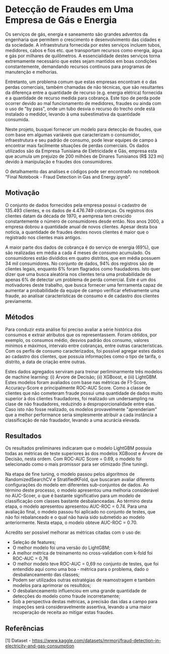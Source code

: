 # Detecção de Fraudes em Uma Empresa de Gás e Energia

Os serviços de gás, energia e saneamento são grandes adventos da engenharia que permitem o crescimento e desenvolvimento das cidades e da sociedade. A infraestrutura fornecida por estes serviços incluem tubos, medidores, cabos e fios etc. que transportam recursos como energia, água e gás por milhares de quilômetros. A essencialidade destes serviços torna extremamente necessário que estes sejam mantidos em boas condições constantemente, demandando recursos contínuos para programas de manutenção e melhorias.

Entretanto, um problema comum que estas empresas encontram é o das perdas comerciais, também chamadas de não técnicas, que são resultantes da diferença entre a quantidade de recurso (e.g. energia elétrica) fornecida e a quantidade de recurso medida para cobrança. Este tipo de perda pode ocorrer devido ao mal funcionamento de medidores, fraudes ou ainda com o uso de "by pass", onde um tubo desvia o recurso do trecho onde está instalado o medidor, levando à uma subestimativa da quantidade consumida.

Neste projeto, busquei fornecer um modelo para detecção de fraudes, que com base em algumas variáveis que caracterizam o consumidor, infraestrutura e seu padrão de consumo, pode levar equipes de campo à encontrar mais facilmente situações de perdas comerciais. Os dados utilizados são da Empresa Tunisiana de Eletricidade e Gás, empresa esta que acumula um prejuízo de 200 milhões de Dinares Tunisianos (R$ 323 mi) devido à manipulação e fraudes dos consumidores.

O detalhamento das analises e códigos pode ser encontrado no notebook "Final Notebook - Fraud Detection in Gas and Energy.ipynb".

## Motivação

O conjunto de dados fornecidos pela empresa possui o cadastro de 135.493 clientes, e os dados de 4.476.749 cobranças. Os registros dos clientes datam da década de 1970, e aempresa tem crescido constantemente o número de consumidores desde então. Nos anos 2000, a empresa dobrou a quantidade anual de novos clientes. Apesar desta boa notícia, a quantidade de fraudes destes novos clientes é maior que o registrado nos clientes mais antigos.

A maior parte dos dados de cobrança é do serviço de energia (69%), que são realizadas em média a cada 4 meses de consumo acumulado. Os consumidores estão divididos em quatro distritos, que em média possuem 34 mil consumidores. No conjunto de dados, 94% dos registros são de clientes legais, enquanto 6% foram flagrados como fraudadores. Isto quer dizer que uma busca aleatória nos clientes teria uma probabilidade de apenas 6% de detectar um problema de perda comercial. Este é um dos motivadores deste trabalho, que busca fornecer uma ferrramenta capaz de aumentar a probabilidade da equipe de campo verificar efetivamente uma fraude, ao analisar características de consumo e de cadastro dos clientes previamente.

## Métodos

Para conduzir esta análise foi preciso avaliar a série histórica dos consumos e extrair atributos que os representassem. Foram obtidos, por exemplo, os consumos médio, desvios padrão dos consumo, valores mínimos e máximos, intervalo entre cobranças, entre outras características. Com os perfis de consumo caracterizados, foi possível agregar estes dados ao cadastro dos clientes, que possuia informações como o tipo de tarifa, o distrito, a data de criação entre outras.

Estes dados agregados serviram para treinar perliminarmente três modelos de machine learning: (i) Árvore de Decisão; (ii) XGBoost, e (iii) LightGBM. Estes modelos foram avaliados com base nas métricas de F1-Score, Accuracy-Score e principalmente ROC-AUC Score. Como a classe de clientes que não cometeram fraude possui uma quantidade de dados muito superior à dos clientes fraudadores, foi realizado um undersampling na clase de não fraudadores, reduzindo a desproporcionalidade entre elas. Caso isto não fosse realizado, os modelos provavelmente "aprenderiam" que a melhor performance seria simplesmente atribuir a cada instância a classificação de não fraudador, levando a uma acurácia elevada.

## Resultados

Os resultados preliminares indicaram que o modelo LightGBM possuia todas as métricas de teste superiores às dos modelos XGBoost e Árvore de Decisão, nesta ordem. Com ROC-AUC Score = 0.69, o modelo foi selecionado como o mais promissor para ser otimizado (fine tuning).

Na etapa de fine tuning, o modelo passou pelos algoritmos de RandomizedSearchCV e StratifiedKFold, que buscaram avaliar diferents configurações do modelo em diferentes sub-conjuntos de dados. Ao término deste processo, o modelo apresentou uma melhoria considerável no AUC-Scoer, o que é bastante significativo para um modelo de classificação com classes bastante desbalanceadas. Ao término desta etapa, o modelo apresentou apresentou AUC-ROC = 0.74. Para uma avaliação final, o modelo passou foi aplicado no conjunto de testes, que não foi rebalanceado e o qual não havia sido submetido ao modelo anteriormente. Nesta etapa, o modelo obteve AUC-ROC = 0.70.

Acredito ser possível melhorar as métricas citadas com o uso de:
- Seleção de features;
- O melhor modelo foi uma versão do LightGBM;
- A melhor métrica de treinamento no cross-validation com k-fold foi ROC-AUC = 0,76
- O melhor modelo teve ROC-AUC = 0,69 no conjunto de testes, que foi entendido aqui como uma boa - métrica para o problema, dado o desbalanceamento das classes;
- Podem ser utilizados outras estratégias de reamostragem e também modelos para aprimorar os resultdos;
- O desbalanceamento influenciou em uma grande quantidade de detecções do modelo como fraude incorretamente;
- Sob a perspectiva destas métricas, a precisão das idas a campo para inspeções será consideravelmente assertiva, levando a uma maior recuperação de receita ao mitigar estas fraudes.

## Referências
[1] Dataset - https://www.kaggle.com/datasets/mrmorj/fraud-detection-in-electricity-and-gas-consumption

